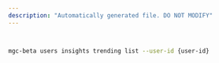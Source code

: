 ```yaml
---
description: "Automatically generated file. DO NOT MODIFY"
---
```


```bash


mgc-beta users insights trending list --user-id {user-id}

```